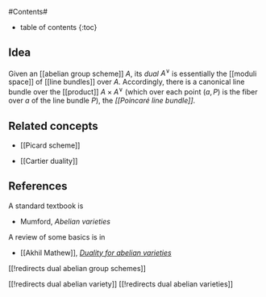 
#Contents#
* table of contents
{:toc}


## Idea

Given an [[abelian group scheme]] $A$, its _dual_ $A^\vee$ is essentially the [[moduli space]] of [[line bundles]] over $A$. Accordingly, there is a canonical line bundle over the [[product]] $A \times A^\vee$ (which over each point $(a,P)$ is the fiber over $a$ of the line bundle $P$), the _[[Poincaré line bundle]]_.

## Related concepts

* [[Picard scheme]]

* [[Cartier duality]]

## References

A standard textbook is 

* Mumford, _Abelian varieties_

A review of some basics is in

* [[Akhil Mathew]], _[Duality for abelian varieties](http://amathew.wordpress.com/2013/03/21/duality-for-abelian-varieties/)_


[[!redirects dual abelian group schemes]]

[[!redirects dual abelian variety]]
[[!redirects dual abelian varieties]]